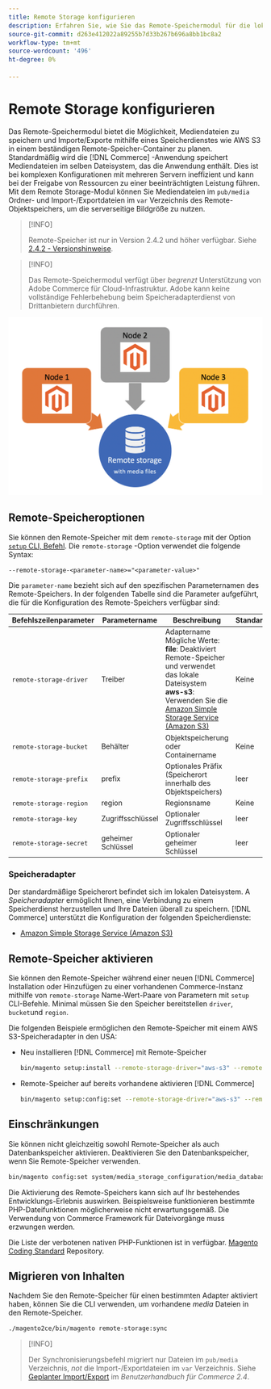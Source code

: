 ```yaml
---
title: Remote Storage konfigurieren
description: Erfahren Sie, wie Sie das Remote-Speichermodul für die lokale Commerce-Anwendung konfigurieren.
source-git-commit: d263e412022a89255b7d33b267b696a8bb1bc8a2
workflow-type: tm+mt
source-wordcount: '496'
ht-degree: 0%

---
```


# Remote Storage konfigurieren

Das Remote-Speichermodul bietet die Möglichkeit, Mediendateien zu speichern und Importe/Exporte mithilfe eines Speicherdienstes wie AWS S3 in einem beständigen Remote-Speicher-Container zu planen. Standardmäßig wird die [!DNL Commerce] -Anwendung speichert Mediendateien im selben Dateisystem, das die Anwendung enthält. Dies ist bei komplexen Konfigurationen mit mehreren Servern ineffizient und kann bei der Freigabe von Ressourcen zu einer beeinträchtigten Leistung führen. Mit dem Remote Storage-Modul können Sie Mediendateien im `pub/media` Ordner- und Import-/Exportdateien im `var` Verzeichnis des Remote-Objektspeichers, um die serverseitige Bildgröße zu nutzen.

>[!INFO]
>
>Remote-Speicher ist nur in Version 2.4.2 und höher verfügbar. Siehe [2.4.2 - Versionshinweise](https://devdocs.magento.com/guides/v2.4/release-notes/open-source-2-4-2.html).

>[!INFO]
>
>Das Remote-Speichermodul verfügt über _begrenzt_ Unterstützung von Adobe Commerce für Cloud-Infrastruktur. Adobe kann keine vollständige Fehlerbehebung beim Speicheradapterdienst von Drittanbietern durchführen.

![Schemabild](../../assets/configuration/remote-storage-schema.png)

## Remote-Speicheroptionen

Sie können den Remote-Speicher mit dem `remote-storage` mit der Option [`setup` CLI, Befehl][setup]. Die `remote-storage` -Option verwendet die folgende Syntax:

```text
--remote-storage-<parameter-name>="<parameter-value>"
```

Die `parameter-name` bezieht sich auf den spezifischen Parameternamen des Remote-Speichers. In der folgenden Tabelle sind die Parameter aufgeführt, die für die Konfiguration des Remote-Speichers verfügbar sind:

| Befehlszeilenparameter | Parametername | Beschreibung | Standardwert |
|--- |--- |--- |--- |
| `remote-storage-driver` | Treiber | Adaptername<br>Mögliche Werte:<br>**file**: Deaktiviert Remote-Speicher und verwendet das lokale Dateisystem <br>**aws-s3**: Verwenden Sie die [Amazon Simple Storage Service (Amazon S3)](remote-storage-aws-s3.md) | Keine |
| `remote-storage-bucket` | Behälter | Objektspeicherung oder Containername | Keine |
| `remote-storage-prefix` | prefix | Optionales Präfix (Speicherort innerhalb des Objektspeichers) | leer |
| `remote-storage-region` | region | Regionsname | Keine |
| `remote-storage-key` | Zugriffsschlüssel | Optionaler Zugriffsschlüssel | leer |
| `remote-storage-secret` | geheimer Schlüssel | Optionaler geheimer Schlüssel | leer |

### Speicheradapter

Der standardmäßige Speicherort befindet sich im lokalen Dateisystem. A _Speicheradapter_ ermöglicht Ihnen, eine Verbindung zu einem Speicherdienst herzustellen und Ihre Dateien überall zu speichern. [!DNL Commerce] unterstützt die Konfiguration der folgenden Speicherdienste:

- [Amazon Simple Storage Service (Amazon S3)](remote-storage-aws-s3.md)

## Remote-Speicher aktivieren

Sie können den Remote-Speicher während einer neuen [!DNL Commerce] Installation oder Hinzufügen zu einer vorhandenen Commerce-Instanz mithilfe von `remote-storage` Name-Wert-Paare von Parametern mit `setup` CLI-Befehle. Minimal müssen Sie den Speicher bereitstellen `driver`, `bucket`und `region`.

Die folgenden Beispiele ermöglichen den Remote-Speicher mit einem AWS S3-Speicheradapter in den USA:

- Neu installieren [!DNL Commerce] mit Remote-Speicher

   ```bash
   bin/magento setup:install --remote-storage-driver="aws-s3" --remote-storage-bucket="myBucket" --remote-storage-region="us-east-1"
   ```

- Remote-Speicher auf bereits vorhandene aktivieren [!DNL Commerce]

   ```bash
   bin/magento setup:config:set --remote-storage-driver="aws-s3" --remote-storage-bucket="myBucket" --remote-storage-region="us-east-1"
   ```

## Einschränkungen

Sie können nicht gleichzeitig sowohl Remote-Speicher als auch Datenbankspeicher aktivieren. Deaktivieren Sie den Datenbankspeicher, wenn Sie Remote-Speicher verwenden.

```bash
bin/magento config:set system/media_storage_configuration/media_database 0
```

Die Aktivierung des Remote-Speichers kann sich auf Ihr bestehendes Entwicklungs-Erlebnis auswirken. Beispielsweise funktionieren bestimmte PHP-Dateifunktionen möglicherweise nicht erwartungsgemäß. Die Verwendung von Commerce Framework für Dateivorgänge muss erzwungen werden.

Die Liste der verbotenen nativen PHP-Funktionen ist in verfügbar. [Magento Coding Standard] Repository.

## Migrieren von Inhalten

Nachdem Sie den Remote-Speicher für einen bestimmten Adapter aktiviert haben, können Sie die CLI verwenden, um vorhandene _media_ Dateien in den Remote-Speicher.

```bash
./magento2ce/bin/magento remote-storage:sync
```

>[!INFO]
>
>Der Synchronisierungsbefehl migriert nur Dateien im `pub/media` Verzeichnis, _not_ die Import-/Exportdateien im `var` Verzeichnis. Siehe [Geplanter Import/Export][import-export] im _Benutzerhandbuch für Commerce 2.4_.

<!-- link definitions -->

[import-export]: https://docs.magento.com/user-guide/system/data-scheduled-import-export.html
[Magento Coding Standard]: https://github.com/magento/magento-coding-standard/blob/develop/Magento2/Sniffs/Functions/DiscouragedFunctionSniff.php
[setup]: ../../installation/tutorials/deployment.md
